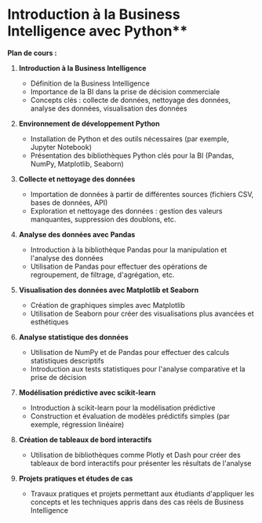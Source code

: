 # Introduction à la Business Intelligence avec Python**

**Plan de cours :**

1. **Introduction à la Business Intelligence**
   - Définition de la Business Intelligence
   - Importance de la BI dans la prise de décision commerciale
   - Concepts clés : collecte de données, nettoyage des données, analyse des données, visualisation des données

2. **Environnement de développement Python**
   - Installation de Python et des outils nécessaires (par exemple, Jupyter Notebook)
   - Présentation des bibliothèques Python clés pour la BI (Pandas, NumPy, Matplotlib, Seaborn)

3. **Collecte et nettoyage des données**
   - Importation de données à partir de différentes sources (fichiers CSV, bases de données, API)
   - Exploration et nettoyage des données : gestion des valeurs manquantes, suppression des doublons, etc.

4. **Analyse des données avec Pandas**
   - Introduction à la bibliothèque Pandas pour la manipulation et l'analyse des données
   - Utilisation de Pandas pour effectuer des opérations de regroupement, de filtrage, d'agrégation, etc.

5. **Visualisation des données avec Matplotlib et Seaborn**
   - Création de graphiques simples avec Matplotlib
   - Utilisation de Seaborn pour créer des visualisations plus avancées et esthétiques

6. **Analyse statistique des données**
   - Utilisation de NumPy et de Pandas pour effectuer des calculs statistiques descriptifs
   - Introduction aux tests statistiques pour l'analyse comparative et la prise de décision

7. **Modélisation prédictive avec scikit-learn**
   - Introduction à scikit-learn pour la modélisation prédictive
   - Construction et évaluation de modèles prédictifs simples (par exemple, régression linéaire)

8. **Création de tableaux de bord interactifs**
   - Utilisation de bibliothèques comme Plotly et Dash pour créer des tableaux de bord interactifs pour présenter les résultats de l'analyse

9. **Projets pratiques et études de cas**
   - Travaux pratiques et projets permettant aux étudiants d'appliquer les concepts et les techniques appris dans des cas réels de Business Intelligence
